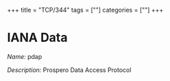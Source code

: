 +++
title = "TCP/344"
tags = [""]
categories = [""]
+++

# IANA Data

_Name:_ pdap

_Description:_ Prospero Data Access Protocol

